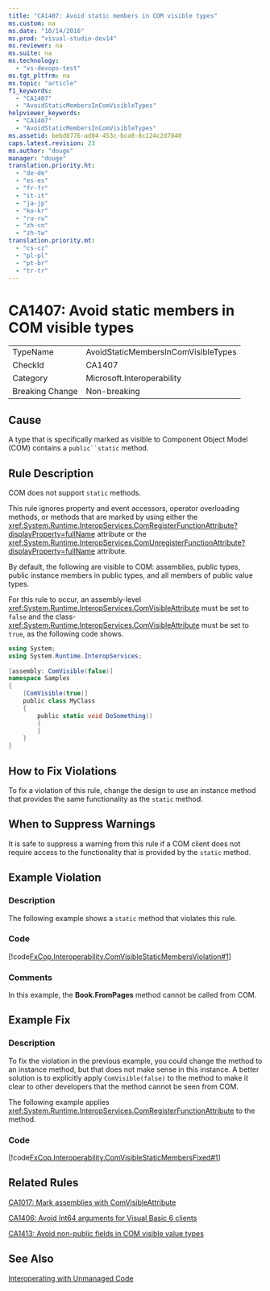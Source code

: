 ```yaml
---
title: "CA1407: Avoid static members in COM visible types"
ms.custom: na
ms.date: "10/14/2016"
ms.prod: "visual-studio-dev14"
ms.reviewer: na
ms.suite: na
ms.technology: 
  - "vs-devops-test"
ms.tgt_pltfrm: na
ms.topic: "article"
f1_keywords: 
  - "CA1407"
  - "AvoidStaticMembersInComVisibleTypes"
helpviewer_keywords: 
  - "CA1407"
  - "AvoidStaticMembersInComVisibleTypes"
ms.assetid: bebd0776-ad04-453c-bca8-8c124c2d7840
caps.latest.revision: 23
ms.author: "douge"
manager: "douge"
translation.priority.ht: 
  - "de-de"
  - "es-es"
  - "fr-fr"
  - "it-it"
  - "ja-jp"
  - "ko-kr"
  - "ru-ru"
  - "zh-cn"
  - "zh-tw"
translation.priority.mt: 
  - "cs-cz"
  - "pl-pl"
  - "pt-br"
  - "tr-tr"
---
```

# CA1407: Avoid static members in COM visible types
|||  
|-|-|  
|TypeName|AvoidStaticMembersInComVisibleTypes|  
|CheckId|CA1407|  
|Category|Microsoft.Interoperability|  
|Breaking Change|Non-breaking|  
  
## Cause  
 A type that is specifically marked as visible to Component Object Model (COM) contains a `public``static` method.  
  
## Rule Description  
 COM does not support `static` methods.  
  
 This rule ignores property and event accessors, operator overloading methods, or methods that are marked by using either the <xref:System.Runtime.InteropServices.ComRegisterFunctionAttribute?displayProperty=fullName> attribute or the <xref:System.Runtime.InteropServices.ComUnregisterFunctionAttribute?displayProperty=fullName> attribute.  
  
 By default, the following are visible to COM: assemblies, public types, public instance members in public types, and all members of public value types.  
  
 For this rule to occur, an assembly-level <xref:System.Runtime.InteropServices.ComVisibleAttribute> must be set to `false` and the class- <xref:System.Runtime.InteropServices.ComVisibleAttribute> must be set to `true`, as the following code shows.  
  
```c#  
using System;  
using System.Runtime.InteropServices;   
  
[assembly: ComVisible(false)]   
namespace Samples  
{      
    [ComVisible(true)]  
    public class MyClass  
    {  
        public static void DoSomething()  
        {  
        }  
    }  
}  
```  
  
## How to Fix Violations  
 To fix a violation of this rule, change the design to use an instance method that provides the same functionality as the `static` method.  
  
## When to Suppress Warnings  
 It is safe to suppress a warning from this rule if a COM client does not require access to the functionality that is provided by the `static` method.  
  
## Example Violation  
  
### Description  
 The following example shows a `static` method that violates this rule.  
  
### Code  
 [!code[FxCop.Interoperability.ComVisibleStaticMembersViolation#1](../codequality/codesnippet/CSharp/ca1407--avoid-static-members-in-com-visible-types_1.cs)]  
  
### Comments  
 In this example, the **Book.FromPages** method cannot be called from COM.  
  
## Example Fix  
  
### Description  
 To fix the violation in the previous example, you could change the method to an instance method, but that does not make sense in this instance. A better solution is to explicitly apply `ComVisible(false)` to the method to make it clear to other developers that the method cannot be seen from COM.  
  
 The following example applies <xref:System.Runtime.InteropServices.ComRegisterFunctionAttribute> to the method.  
  
### Code  
 [!code[FxCop.Interoperability.ComVisibleStaticMembersFixed#1](../codequality/codesnippet/CSharp/ca1407--avoid-static-members-in-com-visible-types_2.cs)]  
  
## Related Rules  
 [CA1017: Mark assemblies with ComVisibleAttribute](../codequality/ca1017--mark-assemblies-with-comvisibleattribute.md)  
  
 [CA1406: Avoid Int64 arguments for Visual Basic 6 clients](../codequality/ca1406--avoid-int64-arguments-for-visual-basic-6-clients.md)  
  
 [CA1413: Avoid non-public fields in COM visible value types](../codequality/ca1413--avoid-non-public-fields-in-com-visible-value-types.md)  
  
## See Also  
 [Interoperating with Unmanaged Code](../Topic/Interoperating%20with%20Unmanaged%20Code.md)